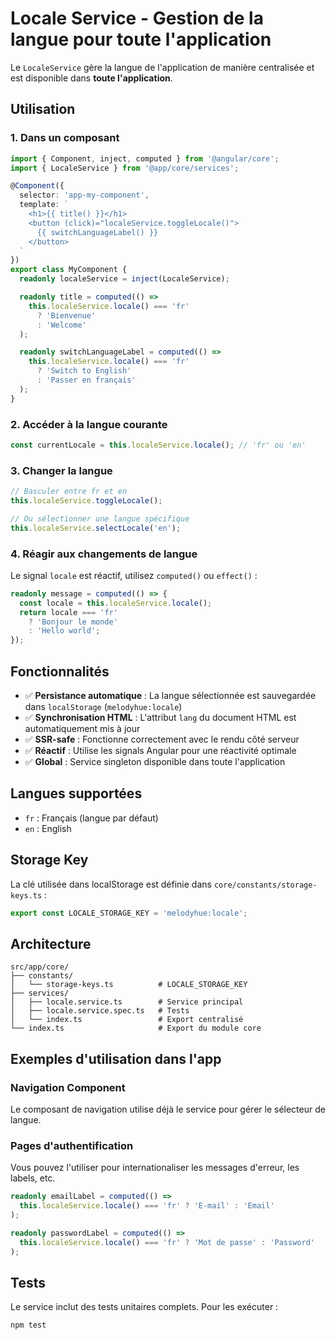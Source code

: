 # Locale Service - Gestion de la langue pour toute l'application

Le `LocaleService` gère la langue de l'application de manière centralisée et est disponible dans **toute l'application**.

## Utilisation

### 1. Dans un composant

```typescript
import { Component, inject, computed } from '@angular/core';
import { LocaleService } from '@app/core/services';

@Component({
  selector: 'app-my-component',
  template: `
    <h1>{{ title() }}</h1>
    <button (click)="localeService.toggleLocale()">
      {{ switchLanguageLabel() }}
    </button>
  `
})
export class MyComponent {
  readonly localeService = inject(LocaleService);

  readonly title = computed(() =>
    this.localeService.locale() === 'fr' 
      ? 'Bienvenue' 
      : 'Welcome'
  );

  readonly switchLanguageLabel = computed(() =>
    this.localeService.locale() === 'fr'
      ? 'Switch to English'
      : 'Passer en français'
  );
}
```

### 2. Accéder à la langue courante

```typescript
const currentLocale = this.localeService.locale(); // 'fr' ou 'en'
```

### 3. Changer la langue

```typescript
// Basculer entre fr et en
this.localeService.toggleLocale();

// Ou sélectionner une langue spécifique
this.localeService.selectLocale('en');
```

### 4. Réagir aux changements de langue

Le signal `locale` est réactif, utilisez `computed()` ou `effect()` :

```typescript
readonly message = computed(() => {
  const locale = this.localeService.locale();
  return locale === 'fr' 
    ? 'Bonjour le monde' 
    : 'Hello world';
});
```

## Fonctionnalités

- ✅ **Persistance automatique** : La langue sélectionnée est sauvegardée dans `localStorage` (`melodyhue:locale`)
- ✅ **Synchronisation HTML** : L'attribut `lang` du document HTML est automatiquement mis à jour
- ✅ **SSR-safe** : Fonctionne correctement avec le rendu côté serveur
- ✅ **Réactif** : Utilise les signals Angular pour une réactivité optimale
- ✅ **Global** : Service singleton disponible dans toute l'application

## Langues supportées

- `fr` : Français (langue par défaut)
- `en` : English

## Storage Key

La clé utilisée dans localStorage est définie dans `core/constants/storage-keys.ts` :

```typescript
export const LOCALE_STORAGE_KEY = 'melodyhue:locale';
```

## Architecture

```
src/app/core/
├── constants/
│   └── storage-keys.ts          # LOCALE_STORAGE_KEY
├── services/
│   ├── locale.service.ts        # Service principal
│   ├── locale.service.spec.ts   # Tests
│   └── index.ts                 # Export centralisé
└── index.ts                     # Export du module core
```

## Exemples d'utilisation dans l'app

### Navigation Component
Le composant de navigation utilise déjà le service pour gérer le sélecteur de langue.

### Pages d'authentification
Vous pouvez l'utiliser pour internationaliser les messages d'erreur, les labels, etc.

```typescript
readonly emailLabel = computed(() =>
  this.localeService.locale() === 'fr' ? 'E-mail' : 'Email'
);

readonly passwordLabel = computed(() =>
  this.localeService.locale() === 'fr' ? 'Mot de passe' : 'Password'
);
```

## Tests

Le service inclut des tests unitaires complets. Pour les exécuter :

```bash
npm test
```
